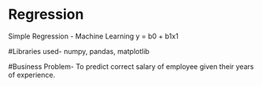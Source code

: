 # Regression
Simple Regression - Machine Learning
y = b0 + b1x1

#Libraries used-
numpy, pandas, matplotlib

#Business Problem- To predict correct salary of employee given their years of experience.
